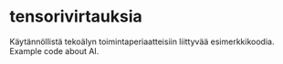 # tensorivirtauksia
Käytännöllistä tekoälyn toimintaperiaatteisiin liittyvää esimerkkikoodia. Example code about AI.
